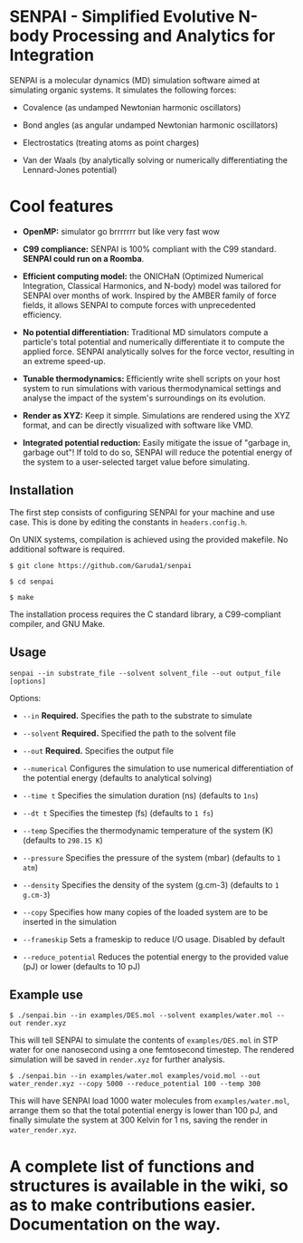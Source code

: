 # SENPAI - Simplified Evolutive N-body Processing and Analytics for Integration

SENPAI is a molecular dynamics (MD) simulation software aimed at simulating organic systems. It simulates the following forces:

- Covalence (as undamped Newtonian harmonic oscillators)

- Bond angles (as angular undamped Newtonian harmonic oscillators)

- Electrostatics (treating atoms as point charges)

- Van der Waals (by analytically solving or numerically differentiating the Lennard-Jones potential)

# Cool features

- **OpenMP:** simulator go brrrrrrr but like very fast wow

- **C99 compliance:** SENPAI is 100% compliant with the C99 standard. **SENPAI could run on a Roomba**.

- **Efficient computing model:** the ONICHaN (Optimized Numerical Integration, Classical Harmonics, and N-body) model was tailored for SENPAI over months of work. Inspired by the AMBER family of force fields, it allows SENPAI to compute forces with unprecedented efficiency.

- **No potential differentiation:** Traditional MD simulators compute a particle's total potential and numerically differentiate it to compute the applied force. SENPAI analytically solves for the force vector, resulting in an extreme speed-up.

- **Tunable thermodynamics:** Efficiently write shell scripts on your host system to run simulations with various thermodynamical settings and analyse the impact of the system's surroundings on its evolution.

- **Render as XYZ:** Keep it simple. Simulations are rendered using the XYZ format, and can be directly visualized with software like VMD.

- **Integrated potential reduction:** Easily mitigate the issue of "garbage in, garbage out"! If told to do so, SENPAI will reduce the potential energy of the system to a user-selected target value before simulating.

## Installation

The first step consists of configuring SENPAI for your machine and use case. This is done by editing the constants in `headers.config.h`.

On UNIX systems, compilation is achieved using the provided makefile. No additional software is required.

`$ git clone https://github.com/Garuda1/senpai`

`$ cd senpai`

`$ make`

The installation process requires the C standard library, a C99-compliant compiler, and GNU Make.

## Usage

`senpai --in substrate_file --solvent solvent_file --out output_file [options]`

Options:

- `--in` **Required.** Specifies the path to the substrate to simulate

- `--solvent` **Required.** Specified the path to the solvent file

- `--out` **Required.** Specifies the output file

- `--numerical` Configures the simulation to use numerical differentiation of the potential energy (defaults to analytical solving)

- `--time t` Specifies the simulation duration (ns) (defaults to `1ns`)

- `--dt t` Specifies the timestep (fs) (defaults to `1 fs`)

- `--temp` Specifies the thermodynamic temperature of the system (K) (defaults to `298.15 K`)

- `--pressure` Specifies the pressure of the system (mbar) (defaults to `1 atm`)

- `--density` Specifies the density of the system (g.cm-3) (defaults to `1 g.cm-3`)

- `--copy` Specifies how many copies of the loaded system are to be inserted in the simulation

- `--frameskip` Sets a frameskip to reduce I/O usage. Disabled by default

- `--reduce_potential` Reduces the potential energy to the provided value (pJ) or lower (defaults to 10 pJ)

## Example use

`$ ./senpai.bin --in examples/DES.mol --solvent examples/water.mol --out render.xyz`

This will tell SENPAI to simulate the contents of `examples/DES.mol` in STP water for one nanosecond using a one femtosecond timestep. The rendered simulation will be saved in `render.xyz` for further analysis.

`$ ./senpai.bin --in examples/water.mol examples/void.mol --out water_render.xyz --copy 5000 --reduce_potential 100 --temp 300`

This will have SENPAI load 1000 water molecules from `examples/water.mol`, arrange them so that the total potential energy is lower than 100 pJ, and finally simulate the system at 300 Kelvin for 1 ns, saving the render in `water_render.xyz`.

# A complete list of functions and structures is available in the wiki, so as to make contributions easier. Documentation on the way.

